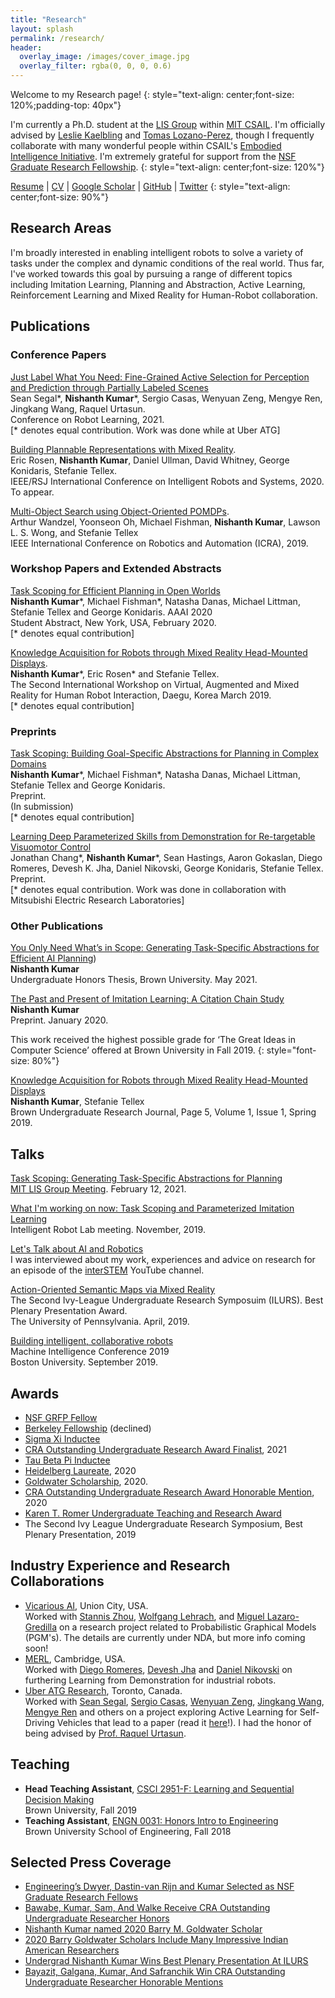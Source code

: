 ```yaml
---
title: "Research"
layout: splash
permalink: /research/
header:
  overlay_image: /images/cover_image.jpg
  overlay_filter: rgba(0, 0, 0, 0.6)
---
```


Welcome to my Research page!
{: style="text-align: center;font-size: 120%;padding-top: 40px"}

I'm currently a Ph.D. student at the [LIS Group](https://lis.csail.mit.edu/) within [MIT CSAIL](https://www.csail.mit.edu/). I'm officially advised by [Leslie Kaelbling](https://www.csail.mit.edu/person/leslie-kaelbling) and [Tomas Lozano-Perez](https://people.csail.mit.edu/tlp/), though I frequently collaborate with many wonderful people within CSAIL's [Embodied Intelligence Initiative](https://ei.csail.mit.edu/). I'm extremely grateful for support from the [NSF Graduate Research Fellowship](https://engineering.brown.edu/news/2021-03-29/nsf-graduate-research-award).
{: style="text-align: center;font-size: 120%"}

[Resume](/misc_files/Nishanth_Resume.pdf) \| [CV](/misc_files/Nishanth_CV.pdf) \| [Google Scholar](https://scholar.google.com/citations?user=FE512o4AAAAJ&hl=en) \| [GitHub](https://github.com/NishanthJKumar) \| [Twitter](https://twitter.com/nishanthkumar23)
{: style="text-align: center;font-size: 90%"}

## Research Areas
I'm broadly interested in enabling intelligent robots to solve a variety of tasks under the complex and dynamic conditions of the real world.
Thus far, I've worked towards this goal by pursuing a range of different topics including Imitation Learning, Planning and Abstraction, Active Learning,
Reinforcement Learning and Mixed Reality for Human-Robot collaboration.


## Publications
### Conference Papers
[Just Label What You Need: Fine-Grained Active Selection for Perception and Prediction through Partially Labeled Scenes](https://arxiv.org/abs/2104.03956)
<br/> Sean Segal\*, **Nishanth Kumar**\*, Sergio Casas, Wenyuan Zeng, Mengye Ren, Jingkang Wang, Raquel Urtasun.
<br/> Conference on Robot Learning, 2021.
<br/> [* denotes equal contribution. Work was done while at Uber ATG]

[Building Plannable Representations with Mixed Reality](https://www.researchgate.net/publication/331571661_Bridging_the_Semantic_Gap_for_Robots_Action-Oriented_Semantic_Maps_via_Mixed_Reality).
<br/> Eric Rosen, **Nishanth Kumar**, Daniel Ullman, David Whitney, George Konidaris, Stefanie Tellex.
<br/> IEEE/RSJ International Conference on Intelligent Robots and Systems, 2020. To appear.

[Multi-Object Search using Object-Oriented POMDPs](https://h2r.cs.brown.edu/wp-content/uploads/wandzel19.pdf).
<br/> Arthur Wandzel, Yoonseon Oh, Michael Fishman, **Nishanth Kumar**, Lawson L. S. Wong, and Stefanie Tellex
<br/> IEEE International Conference on Robotics and Automation (ICRA), 2019.

### Workshop Papers and Extended Abstracts
[Task Scoping for Efficient Planning in Open Worlds](https://www.aaai.org/Papers/AAAI/2020GB/SA-KumarN.682.pdf)
<br/> **Nishanth Kumar**\*, Michael Fishman\*, Natasha Danas, Michael Littman, Stefanie Tellex and George Konidaris. AAAI 2020 <br/> Student Abstract, New York, USA, February 2020.
<br/> [\* denotes equal contribution]

[Knowledge Acquisition for Robots through Mixed Reality Head-Mounted Displays](https://www.researchgate.net/publication/331563746_Knowledge_Acquisition_for_Robots_Through_Mixed_Reality_Head-Mounted_Displays).
<br/> **Nishanth Kumar**\*, Eric Rosen\* and Stefanie Tellex.
<br/> The Second International Workshop on Virtual, Augmented and Mixed Reality for Human Robot Interaction, Daegu, Korea March 2019.
<br/> [* denotes equal contribution]

### Preprints
[Task Scoping: Building Goal-Specific Abstractions for Planning in Complex Domains](https://arxiv.org/abs/2010.08869)
<br/> **Nishanth Kumar**\*, Michael Fishman\*, Natasha Danas, Michael Littman, Stefanie Tellex and George Konidaris.
<br/> Preprint.
<br/> (In submission)
<br/> [* denotes equal contribution]

[Learning Deep Parameterized Skills from Demonstration for Re-targetable Visuomotor Control](https://arxiv.org/abs/1910.10628)
<br/> Jonathan Chang\*, **Nishanth Kumar**\*, Sean Hastings, Aaron Gokaslan, Diego Romeres, Devesh K. Jha, Daniel Nikovski, George Konidaris, Stefanie Tellex.
<br/> Preprint.
<br/> [* denotes equal contribution. Work was done in collaboration with Mitsubishi Electric Research Laboratories]

### Other Publications
[You Only Need What’s in Scope: Generating Task-Specific Abstractions for Efficient AI Planning](/misc_files/Nishanth_Undergrad_Honors_Thesis.pdf))
<br/> **Nishanth Kumar**
<br/> Undergraduate Honors Thesis, Brown University. May 2021.

[The Past and Present of Imitation Learning: A Citation Chain Study](https://arxiv.org/abs/2001.02328)
<br/> **Nishanth Kumar**
<br/> Preprint. January 2020.

This work received the highest possible grade for ‘The Great Ideas in Computer Science’ offered at Brown University in Fall 2019.
{: style="font-size: 80%"}

[Knowledge Acquisition for Robots through Mixed Reality Head-Mounted Displays](https://brownresearchclub.weebly.com/brown-undergraduate-research-journal.html)
<br/> **Nishanth Kumar**, Stefanie Tellex
<br/> Brown Undergraduate Research Journal, Page 5, Volume 1, Issue 1, Spring 2019.

## Talks
[Task Scoping: Generating Task-Specific Abstractions for Planning](https://drive.google.com/file/d/1eshvDUiBJJIbLqqRusdgCv5O7wK076f8/view)
<br/> [MIT LIS Group Meeting](https://lis.csail.mit.edu/). February 12, 2021.

[What I'm working on now: Task Scoping and Parameterized Imitation Learning](http://nishanthjkumar.com/research/)
<br/> Intelligent Robot Lab meeting. November, 2019.

[Let's Talk about AI and Robotics](https://www.youtube.com/watch?v=OOAPni0ZUW8)
<br/> I was interviewed about my work, experiences and advice on research for an episode of the [interSTEM](https://www.youtube.com/channel/UC-qYS_P9NvSRoWYUsV2FmYQ) YouTube channel.

[Action-Oriented Semantic Maps via Mixed Reality](http://awards.cs.brown.edu/2019/08/13/undergrad-nishanth-kumar-wins-best-plenary-presentation-ilurs/)
<br/> The Second Ivy-League Undergraduate Research Symposuim (ILURS). Best Plenary Presentation Award.
<br/> The University of Pennsylvania. April, 2019.

[Building intelligent, collaborative robots](https://www.youtube.com/watch?v=FziEfTBAwvg)
<br/> Machine Intelligence Conference 2019
<br/> Boston University. September 2019.


## Awards
- [NSF GRFP Fellow](https://www.nsfgrfp.org/)
- [Berkeley Fellowship](https://grad.berkeley.edu/admissions/apply/fellowships-entering/) (declined)
- [Sigma Xi Inductee](https://www.sigmaxi.org/)
- [CRA Outstanding Undergraduate Research Award Finalist](http://awards.cs.brown.edu/2020/02/04/bayazit-galgana-kumar-and-safranchik-win-cra-outstanding-undergraduate-researcher-honorable-mentions/), 2021
- [Tau Beta Pi Inductee](https://www.tbp.org/recruit/recruitHome.cfm)
- [Heidelberg Laureate](https://www.heidelberg-laureate-forum.org/), 2020
- [Goldwater Scholarship](https://goldwater.scholarsapply.org/), 2020.
- [CRA Outstanding Undergraduate Research Award Honorable Mention](http://awards.cs.brown.edu/2020/02/04/bayazit-galgana-kumar-and-safranchik-win-cra-outstanding-undergraduate-researcher-honorable-mentions/), 2020
- [Karen T. Romer Undergraduate Teaching and Research Award](https://www.brown.edu/academics/college/fellowships/utra/named)
- The Second Ivy League Undergraduate Research Symposium, Best Plenary Presentation, 2019


## Industry Experience and Research Collaborations
- [Vicarious AI](https://www.vicarious.com/), Union City, USA. <br/>Worked with [Stannis Zhou](https://stanniszhou.github.io/), [Wolfgang Lehrach](https://scholar.google.com/citations?user=0vHt-XYAAAAJ&hl=en), and [Miguel Lazaro-Gredilla](https://www.linkedin.com/in/miguel-l%C3%A1zaro-gredilla-133759a) on a research project related to Probabilistic Graphical Models (PGM's). The details are currently under NDA, but more info coming soon!
- [MERL](https://www.merl.com/research/), Cambridge, USA. <br/>Worked with [Diego Romeres](https://www.merl.com/people/romeres), [Devesh Jha](https://www.merl.com/people/jha) and [Daniel Nikovski](https://www.merl.com/people/nikovski) on furthering Learning from Demonstration for industrial robots.
- [Uber ATG Research](https://www.uber.com/us/en/atg/research-and-development/), Toronto, Canada.
<br/>Worked with [Sean Segal](https://www.uber.com/us/en/atg/research-and-development/researchers/sean-segal/), [Sergio Casas](https://www.uber.com/us/en/atg/research-and-development/researchers/sergio-casas/), [Wenyuan Zeng](https://www.uber.com/us/en/atg/research-and-development/researchers/wenyuan-zeng/), [Jingkang Wang](http://www.cs.toronto.edu/~wangjk/), [Mengye Ren](https://www.cs.toronto.edu/~mren/) and others on a project exploring Active Learning for Self-Driving Vehicles that lead to a paper (read it [here](https://arxiv.org/abs/2104.03956)!). I had the honor of being advised by [Prof. Raquel Urtasun](http://www.cs.toronto.edu/~urtasun/).

## Teaching
- **Head Teaching Assistant**, [CSCI 2951-F: Learning and Sequential Decision Making](http://cs.brown.edu/courses/cs2951f/)
<br/> Brown University, Fall 2019
- **Teaching Assistant**, [ENGN 0031: Honors Intro to Engineering](https://selfservice.brown.edu/ss/bwckctlg.p_disp_course_detail?cat_term_in=201610&subj_code_in=ENGN&crse_numb_in=0031)
<br/> Brown University School of Engineering, Fall 2018

## Selected Press Coverage
- [Engineering’s Dwyer, Dastin-van Rijn and Kumar Selected as NSF Graduate Research Fellows](https://engineering.brown.edu/news/2021-03-29/nsf-graduate-research-award)
- [Bawabe, Kumar, Sam, And Walke Receive CRA Outstanding Undergraduate Researcher Honors](https://cs.brown.edu/news/2021/01/13/bawabe-kumar-sam-walker-receive-cra-undergraduate-outstanding-researcher-honors/)
- [Nishanth Kumar named 2020 Barry M. Goldwater Scholar](https://engineering.brown.edu/news/2020-04-15/student-awards)
- [2020 Barry Goldwater Scholars Include Many Impressive Indian American Researchers ](https://www.indiawest.com/news/global_indian/2020-barry-goldwater-scholars-include-many-impressive-indian-american-researchers/article_38eaa6d6-88bd-11ea-842a-b3d73797025a.html)
- [Undergrad Nishanth Kumar Wins Best Plenary Presentation At ILURS](https://cs.brown.edu/news/2019/08/13/undergrad-nishanth-kumar-wins-best-plenary-presentation-ilurs/)
- [Bayazit, Galgana, Kumar, And Safranchik Win CRA Outstanding Undergraduate Researcher Honorable Mentions ](http://cs.brown.edu/news/2020/02/04/bayazit-galgana-kumar-and-safranchik-win-cra-outstanding-undergraduate-researcher-honorable-mentions/)